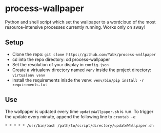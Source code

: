 # process-wallpaper

Python and shell script which set the wallpaper to a wordcloud of the most resource-intensive processes currently running.
Works only on sway!

## Setup
* Clone the repo: `git clone https://github.com/Yabk/process-wallpaper`
* cd into the repo directory: cd process-wallpaper
* Set the resolution of your display in `config.json`
* Create a virtualenv directory named `venv` inside the project directory: `virtualenv venv`
* Install the requirements inisde the venv: `venv/bin/pip install -r requirements.txt`

## Use
The wallpaper is updated every time `updateWallpaper.sh` is run. To trigger the update every minute, append the following line to `crontab -e`:
```
* * * * * /usr/bin/bash /path/to/script/directory/updateWallpaper.sh

```
